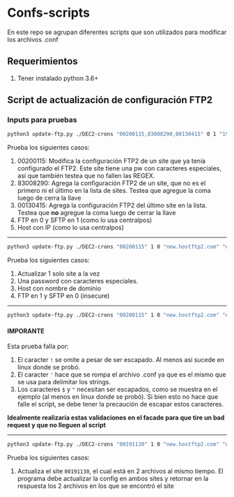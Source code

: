 # Confs-scripts

En este repo se agrupan diferentes scripts que son utilizados para modificar los archivos .conf

## Requerimientos
1. Tener instalado python 3.6+

## Script de actualización de configuración FTP2

### Inputs para pruebas

```sh
python3 update-ftp.py ./DEC2-crons "00200115,83008290,00130415" 0 1 "192.168.0.1" "new_userftp2" "new_passftp2" "new_remotefileftp2_%dd%mm%yy.%mediopago.txt"
```

Prueba los siguientes casos:
1. 00200115: Modifica la configuración FTP2 de un site que ya tenía configurado el FTP2. Este site tiene una pw con caracteres especiales, así que también testea que no fallen las REGEX.
2. 83008290: Agrega la configuración FTP2 de un site, que no es el primero ni el último en la lista de sites. Testea que agregue la coma luego de cerra la llave
3. 00130415: Agrega la configuración FTP2 del último site en la lista. Testea que **no** agregue la coma luego de cerrar la llave
4. FTP en 0 y SFTP en 1 (como lo usa centralpos)
5. Host con IP (como lo usa centralpos)

---

```sh
python3 update-ftp.py ./DEC2-crons "00200115" 1 0 "new.hostftp2.com" "new_userftp2" "n3w_pa#[]ºª|@~½¬¡{}ç+-\()&,.0" "lote87654321_%dd%mm%yy.%mediopago.txt"
```

Prueba los siguientes casos:
1. Actualizar 1 solo site a la vez
2. Una password con caracteres especiales.
3. Host con nombre de dominio
4. FTP en 1 y SFTP en 0 (insecure)

---

```sh
python3 update-ftp.py ./DEC2-crons "00200115" 1 0 "new.hostftp2.com" "new_userftp2" "\!n3w_pa\$\$#-\"()&,.'0" "lote87654321_%dd%mm%yy.%mediopago.txt"
```

#### IMPORANTE
Esta prueba falla por:
1. El caracter `!` se omite a pesar de ser escapado. Al menos así sucede en linux donde se probó.
2. El caracter `'` hace que se rompa el archivo .conf ya que es el mismo que se usa para delimitar los strings.
3. Los caracteres `$` y `"` necesitan ser escapados, como se muestra en el ejemplo (al menos en linux donde se probó). Si bien esto no hace que falle el script, se debe tener la precaución de escapar estos caracteres.

**Idealmente realizaría estas validaciones en el facade para que tire un bad request y que no lleguen al script**

---

```sh
python3 update-ftp.py ./DEC2-crons "00191130" 1 0 "new.hostftp2.com" "new_userftp2" "pass" "lote00191130_%dd%mm%yy.%mediopago.txt"
```

Prueba los siguientes casos:
1. Actualiza el site `00191130`, el cual está en 2 archivos al mismo tiempo. El programa debe actualizar la config en ambos sites y retornar en la respuesta los 2 archivos en los que se encontró el site